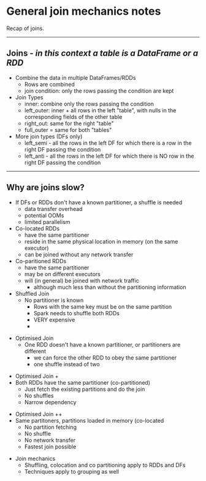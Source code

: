  # General join mechanics notes
 
Recap of joins.

---

## Joins - *in this context a table is a DataFrame or a RDD*

- Combine the data in multiple DataFrames/RDDs
  - Rows are combined
  - join condition: only the rows passing the condition are kept
- Join Types
  - inner: combine only the rows passing the condition
  - left_outer: inner + all rows in the left "table", with nulls in the corresponding fields of the other table
  - right_out: same for the right "table"
  - full_outer = same for both "tables"
- More join types (DFs only)
  - left_semi - all the rows in the left DF for which there is a row in the right DF passing the condition
  - left_anti - all the rows in the left DF for which there is NO row in the right DF passing the condition

---

## Why are joins slow?

- If DFs or RDDs don't have a known partitioner, a shuffle is needed
  - data transfer overhead
  - potential OOMs
  - limited parallelism
- Co-located RDDs
  - have the same partitioner
  - reside in the same physical location in memory (on the same executor)
  - can be joined without any network transfer
- Co-paritioned RDDs
  - have the same partitioner
  - may be on different executors
  - will (in general) be joined with network traffic
    - although much less than without the partitioning information
- Shuffled Join
  - No partitioner is known
    - Rows with the same key must be on the same partition
    - Spark needs to shuffle both RDDs
    - VERY expensive
    - 
[//]: # (  - TODO add diagram)

- Optimised Join
  - One RDD doesn't have a known partitioner, or partitioners are different
    - we can force the other RDD to obey the same partitioner
    - one shuffle instead of two

[//]: # (    - TODO add diagram)

- Optimised Join +
- Both RDDs have the same partitioner (co-partitioned)
  - Just fetch the existing partitions and do the join
  - No shuffles
  - Narrow dependency

[//]: # (TODO add diagram)

- Optimised Join ++
- Same partitoners, partitions loaded in memory (co-located
  - No partition fetching
  - No shuffle
  - No network transfer
  - Fastest join possible

[//]: # (TODO add diagram)

- Join mechanics
  - Shuffling, colocation and co partitioning apply to RDDs and DFs
  - Techniques apply to grouping as well